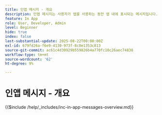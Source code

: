 ```yaml
---
title: 인앱 메시지 - 개요
description: 인앱 메시지는 사용자가 앱을 사용하는 동안 앱 내에 표시되는 메시지입니다. 앱 위에 표시되는 오버레이 유형 메시지입니다. 잠금 화면이나 앱 외부에 팝업하지 않고 사용자가 앱을 탐색하는 동안 배너, 팝업 또는 작은 카드로 표시됩니다.
feature: In App
role: User, Developer, Admin
level: Beginner
hide: true
index: false
last-substantial-update: 2025-08-22T00:00:00Z
exl-id: 679fd26a-f6e9-4130-973f-8c0e1353c813
source-git-commit: ac61c4d30929b559826b4a770fc10c26aec74830
workflow-type: tm+mt
source-wordcount: '62'
ht-degree: 9%

---
```


# 인앱 메시지 - 개요

{{$include /help/_includes/inc-in-app-messages-overview.md}}
